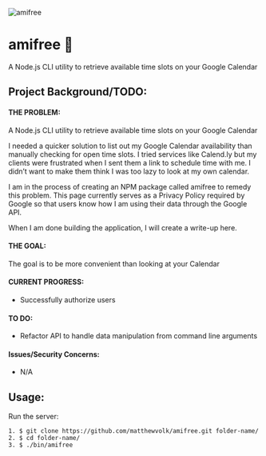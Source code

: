 ![amifree](https://i.imgur.com/d5KjzJb.png "amifree")

# amifree 📆
A Node.js CLI utility to retrieve available time slots on your Google Calendar

## Project Background/TODO:
#### THE PROBLEM:
A Node.js CLI utility to retrieve available time slots on your Google Calendar

I needed a quicker solution to list out my Google Calendar availability than manually checking for open time slots. I tried services like Calend.ly but my clients were frustrated when I sent them a link to schedule time with me. I didn’t want to make them think I was too lazy to look at my own calendar.

I am in the process of creating an NPM package called amifree to remedy this problem. This page currently serves as a Privacy Policy required by Google so that users know how I am using their data through the Google API.

When I am done building the application, I will create a write-up here.

#### THE GOAL: 
The goal is to be more convenient than looking at your Calendar

#### CURRENT PROGRESS:
* Successfully authorize users

#### TO DO:
* Refactor API to handle data manipulation from command line arguments

#### Issues/Security Concerns:
* N/A

## Usage:

Run the server:
```
1. $ git clone https://github.com/matthewvolk/amifree.git folder-name/
2. $ cd folder-name/
3. $ ./bin/amifree
```